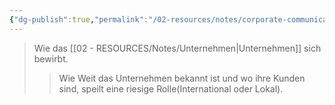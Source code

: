 ```yaml
---
{"dg-publish":true,"permalink":"/02-resources/notes/corporate-communication/","tags":["GFN/LF08"],"noteIcon":"","updated":"2025-10-29T12:59:04.597+01:00"}
---
```


> Wie das [[02 - RESOURCES/Notes/Unternehmen\|Unternehmen]] sich bewirbt.
> >  Wie Weit das Unternehmen bekannt ist und wo ihre Kunden sind, speilt eine riesige Rolle(International oder Lokal).	
